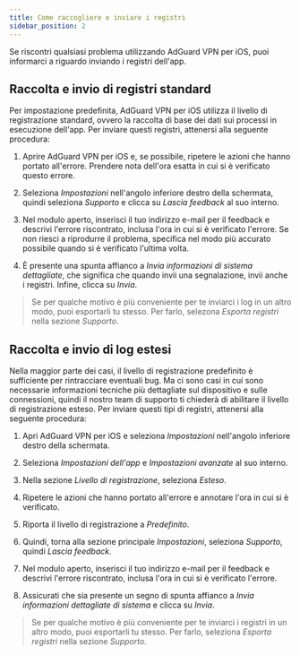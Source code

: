 ```yaml
---
title: Come raccogliere e inviare i registri
sidebar_position: 2
---
```


Se riscontri qualsiasi problema utilizzando AdGuard VPN per iOS, puoi informarci a riguardo inviando i registri dell'app.

## Raccolta e invio di registri standard

Per impostazione predefinita, AdGuard VPN per iOS utilizza il livello di registrazione standard, ovvero la raccolta di base dei dati sui processi in esecuzione dell'app. Per inviare questi registri, attenersi alla seguente procedura:

1. Aprire AdGuard VPN per iOS e, se possibile, ripetere le azioni che hanno portato all'errore. Prendere nota dell'ora esatta in cui si è verificato questo errore.

2. Seleziona *Impostazioni* nell'angolo inferiore destro della schermata, quindi seleziona *Supporto* e clicca su *Lascia feedback* al suo interno.

3. Nel modulo aperto, inserisci il tuo indirizzo e-mail per il feedback e descrivi l'errore riscontrato, inclusa l'ora in cui si è verificato l'errore. Se non riesci a riprodurre il problema, specifica nel modo più accurato possibile quando si è verificato l'ultima volta.

4. È presente una spunta affianco a *Invia informazioni di sistema dettagliate*, che significa che quando invii una segnalazione, invii anche i registri. Infine, clicca su *Invia*.
> Se per qualche motivo è più conveniente per te inviarci i log in un altro modo, puoi esportarli tu stesso. Per farlo, selezona *Esporta registri* nella sezione *Supporto*.

## Raccolta e invio di log estesi

Nella maggior parte dei casi, il livello di registrazione predefinito è sufficiente per rintracciare eventuali bug. Ma ci sono casi in cui sono necessarie informazioni tecniche più dettagliate sul dispositivo e sulle connessioni, quindi il nostro team di supporto ti chiederà di abilitare il livello di registrazione esteso. Per inviare questi tipi di registri, attenersi alla seguente procedura:

1. Apri AdGuard VPN per iOS e seleziona *Impostazioni* nell'angolo inferiore destro della schermata.

2. Seleziona *Impostazioni dell'app* e *Impostazioni avanzate* al suo interno.

3. Nella sezione *Livello di registrazione*, seleziona *Esteso*.

4. Ripetere le azioni che hanno portato all'errore e annotare l'ora in cui si è verificato.

5. Riporta il livello di registrazione a *Predefinito*.

6. Quindi, torna alla sezione principale *Impostazioni*, seleziona *Supporto*, quindi *Lascia feedback*.

7. Nel modulo aperto, inserisci il tuo indirizzo e-mail per il feedback e descrivi l'errore riscontrato, inclusa l'ora in cui si è verificato l'errore.

8. Assicurati che sia presente un segno di spunta affianco a *Invia informazioni dettagliate di sistema* e clicca su *Invia*.
> Se per qualche motivo è più conveniente per te inviarci i registri in un altro modo, puoi esportarli tu stesso. Per farlo, seleziona *Esporta registri* nella sezione *Supporto*.
